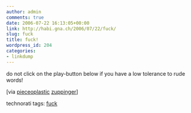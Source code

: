 ```yaml
---
author: admin
comments: true
date: 2006-07-22 16:13:05+00:00
link: http://habi.gna.ch/2006/07/22/fuck/
slug: fuck
title: fuck!
wordpress_id: 204
categories:
- linkdump
---
```



do not click on the play-button below if you have a low tolerance to rude words!




  




[via [pieceoplastic](http://pieceoplastic.com/index.php/2450/ruff-linkage-200629/) [zuppinger](http://pieceoplastic.com/index.php/2437/blogumne-00032-janzuppingercom/)]





technorati tags: [fuck](http://www.technorati.com/tag/fuck)
